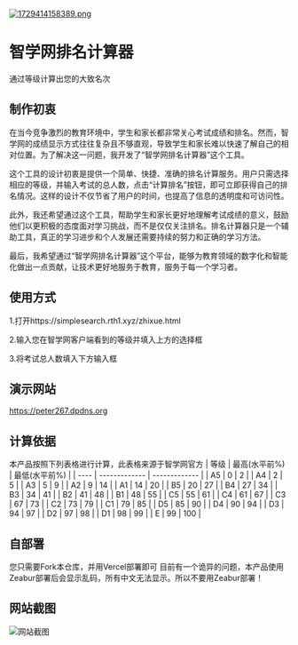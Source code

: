 [![1729414158389.png](https://wmimg.com/i/1169/2024/10/6714c4154ab7f.png)](https://simplesearch.rth1.xyz/zhixue.html)
# 智学网排名计算器
通过等级计算出您的大致名次
## 制作初衷
在当今竞争激烈的教育环境中，学生和家长都非常关心考试成绩和排名。然而，智学网的成绩显示方式往往复杂且不够直观，导致学生和家长难以快速了解自己的相对位置。为了解决这一问题，我开发了“智学网排名计算器”这个工具。

这个工具的设计初衷是提供一个简单、快捷、准确的排名计算服务。用户只需选择相应的等级，并输入考试的总人数，点击“计算排名”按钮，即可立即获得自己的排名情况。这样的设计不仅节省了用户的时间，也提高了信息的透明度和可访问性。

此外，我还希望通过这个工具，帮助学生和家长更好地理解考试成绩的意义，鼓励他们以更积极的态度面对学习挑战，而不是仅仅关注排名。排名计算器只是一个辅助工具，真正的学习进步和个人发展还需要持续的努力和正确的学习方法。

最后，我希望通过“智学网排名计算器”这个平台，能够为教育领域的数字化和智能化做出一点贡献，让技术更好地服务于教育，服务于每一个学习者。
## 使用方式
1.打开https://simplesearch.rth1.xyz/zhixue.html

2.输入您在智学网客户端看到的等级并填入上方的选择框

3.将考试总人数填入下方输入框
## 演示网站
https://peter267.dpdns.org
## 计算依据
本产品按照下列表格进行计算，此表格来源于智学网官方
| 等级 | 最高(水平前%) | 最低(水平前%) |
| ---- | ------------- | ------------- |
| A5   | 0             | 2             |
| A4   | 2             | 5             |
| A3   | 5             | 9             |
| A2   | 9             | 14            |
| A1   | 14            | 20            |
| B5   | 20            | 27            |
| B4   | 27            | 34            |
| B3   | 34            | 41            |
| B2   | 41            | 48            |
| B1   | 48            | 55            |
| C5   | 55            | 61            |
| C4   | 61            | 67            |
| C3   | 67            | 73            |
| C2   | 73            | 79            |
| C1   | 79            | 85            |
| D5   | 85            | 90            |
| D4   | 90            | 94            |
| D3   | 94            | 97            |
| D2   | 97            | 98            |
| D1   | 98            | 99            |
| E    | 99            | 100           |
## 自部署
您只需要Fork本仓库，并用Vercel部署即可
目前有一个诡异的问题，本产品使用Zeabur部署后会显示乱码，所有中文无法显示。所以不要用Zeabur部署！
## 网站截图
![网站截图](https://github.com/user-attachments/assets/0c8396a4-e4e5-41ad-ad58-901ab793f6e8)


